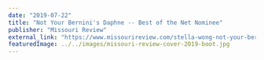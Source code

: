 ```yaml
---
date: "2019-07-22"
title: "Not Your Bernini's Daphne -- Best of the Net Nominee"
publisher: "Missouri Review"
external_link: "https://www.missourireview.com/stella-wong-not-your-berninis-daphne/"
featuredImage: ../../images/missouri-review-cover-2019-boot.jpg
---
```

